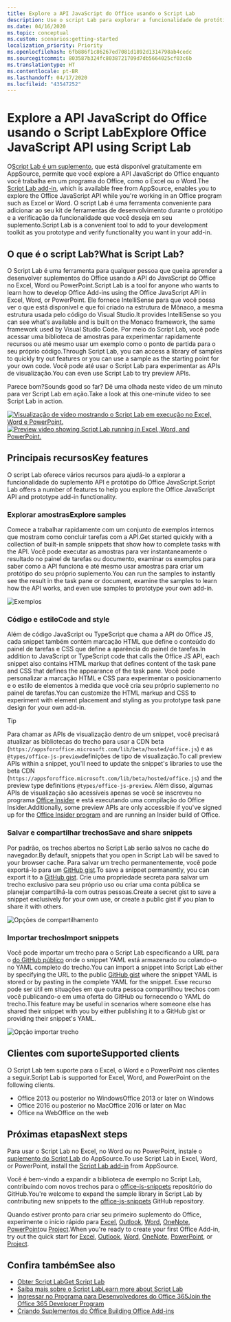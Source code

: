 ```yaml
---
title: Explore a API JavaScript do Office usando o Script Lab
description: Use o script Lab para explorar a funcionalidade de protótipo e a API do Office JS.
ms.date: 04/16/2020
ms.topic: conceptual
ms.custom: scenarios:getting-started
localization_priority: Priority
ms.openlocfilehash: 6fb886f1c86267ed7081d1892d1314798ab4cedc
ms.sourcegitcommit: 803587b324fc8038721709d7db5664025cf03c6b
ms.translationtype: HT
ms.contentlocale: pt-BR
ms.lasthandoff: 04/17/2020
ms.locfileid: "43547252"
---
```

# <a name="explore-office-javascript-api-using-script-lab"></a><span data-ttu-id="29285-103">Explore a API JavaScript do Office usando o Script Lab</span><span class="sxs-lookup"><span data-stu-id="29285-103">Explore Office JavaScript API using Script Lab</span></span>

<span data-ttu-id="29285-104">O[Script Lab é um suplemento](https://appsource.microsoft.com/product/office/WA104380862), que está disponível gratuitamente em AppSource, permite que você explore a API JavaScript do Office enquanto você trabalha em um programa do Office, como o Excel ou o Word.</span><span class="sxs-lookup"><span data-stu-id="29285-104">The [Script Lab add-in](https://appsource.microsoft.com/product/office/WA104380862), which is available free from AppSource, enables you to explore the Office JavaScript API while you're working in an Office program such as Excel or Word.</span></span> <span data-ttu-id="29285-105">O script Lab é uma ferramenta conveniente para adicionar ao seu kit de ferramentas de desenvolvimento durante o protótipo e a verificação da funcionalidade que você deseja em seu suplemento.</span><span class="sxs-lookup"><span data-stu-id="29285-105">Script Lab is a convenient tool to add to your development toolkit as you prototype and verify functionality you want in your add-in.</span></span>

## <a name="what-is-script-lab"></a><span data-ttu-id="29285-106">O que é o script Lab?</span><span class="sxs-lookup"><span data-stu-id="29285-106">What is Script Lab?</span></span>

<span data-ttu-id="29285-107">O Script Lab é uma ferramenta para qualquer pessoa que queira aprender a desenvolver suplementos do Office usando a API do JavaScript do Office no Excel, Word ou PowerPoint.</span><span class="sxs-lookup"><span data-stu-id="29285-107">Script Lab is a tool for anyone who wants to learn how to develop Office Add-ins using the Office JavaScript API in Excel, Word, or PowerPoint.</span></span> <span data-ttu-id="29285-108">Ele fornece IntelliSense para que você possa ver o que está disponível e que foi criado na estrutura de Mônaco, a mesma estrutura usada pelo código do Visual Studio.</span><span class="sxs-lookup"><span data-stu-id="29285-108">It provides IntelliSense so you can see what's available and is built on the Monaco framework, the same framework used by Visual Studio Code.</span></span> <span data-ttu-id="29285-109">Por meio do Script Lab, você pode acessar uma biblioteca de amostras para experimentar rapidamente recursos ou até mesmo usar um exemplo como o ponto de partida para o seu próprio código.</span><span class="sxs-lookup"><span data-stu-id="29285-109">Through Script Lab, you can access a library of samples to quickly try out features or you can use a sample as the starting point for your own code.</span></span> <span data-ttu-id="29285-110">Você pode até usar o Script Lab para experimentar as APIs de visualização.</span><span class="sxs-lookup"><span data-stu-id="29285-110">You can even use Script Lab to try preview APIs.</span></span>

<span data-ttu-id="29285-111">Parece bom?</span><span class="sxs-lookup"><span data-stu-id="29285-111">Sounds good so far?</span></span> <span data-ttu-id="29285-112">Dê uma olhada neste vídeo de um minuto para ver Script Lab em ação.</span><span class="sxs-lookup"><span data-stu-id="29285-112">Take a look at this one-minute video to see Script Lab in action.</span></span>

<span data-ttu-id="29285-113">[![Visualização de vídeo mostrando o Script Lab em execução no Excel, Word e PowerPoint.](../images/screenshot-wide-youtube.png 'Visualização de vídeo do Script Lab')](https://aka.ms/scriptlabvideo)</span><span class="sxs-lookup"><span data-stu-id="29285-113">[![Preview video showing Script Lab running in Excel, Word, and PowerPoint.](../images/screenshot-wide-youtube.png 'Script Lab preview video')](https://aka.ms/scriptlabvideo)</span></span>

## <a name="key-features"></a><span data-ttu-id="29285-114">Principais recursos</span><span class="sxs-lookup"><span data-stu-id="29285-114">Key features</span></span>

<span data-ttu-id="29285-115">O script Lab oferece vários recursos para ajudá-lo a explorar a funcionalidade do suplemento API e protótipo do Office JavaScript.</span><span class="sxs-lookup"><span data-stu-id="29285-115">Script Lab offers a number of features to help you explore the Office JavaScript API and prototype add-in functionality.</span></span>

### <a name="explore-samples"></a><span data-ttu-id="29285-116">Explorar amostras</span><span class="sxs-lookup"><span data-stu-id="29285-116">Explore samples</span></span>

<span data-ttu-id="29285-117">Comece a trabalhar rapidamente com um conjunto de exemplos internos que mostram como concluir tarefas com a API.</span><span class="sxs-lookup"><span data-stu-id="29285-117">Get started quickly with a collection of built-in sample snippets that show how to complete tasks with the API.</span></span> <span data-ttu-id="29285-118">Você pode executar as amostras para ver instantaneamente o resultado no painel de tarefas ou documento, examinar os exemplos para saber como a API funciona e até mesmo usar amostras para criar um protótipo do seu próprio suplemento.</span><span class="sxs-lookup"><span data-stu-id="29285-118">You can run the samples to instantly see the result in the task pane or document, examine the samples to learn how the API works, and even use samples to prototype your own add-in.</span></span>

![Exemplos](../images/script-lab-samples.jpg)

### <a name="code-and-style"></a><span data-ttu-id="29285-120">Código e estilo</span><span class="sxs-lookup"><span data-stu-id="29285-120">Code and style</span></span>

<span data-ttu-id="29285-121">Além de código JavaScript ou TypeScript que chama a API do Office JS, cada snippet também contém marcação HTML que define o conteúdo do painel de tarefas e CSS que define a aparência do painel de tarefas.</span><span class="sxs-lookup"><span data-stu-id="29285-121">In addition to JavaScript or TypeScript code that calls the Office JS API, each snippet also contains HTML markup that defines content of the task pane and CSS that defines the appearance of the task pane.</span></span> <span data-ttu-id="29285-122">Você pode personalizar a marcação HTML e CSS para experimentar o posicionamento e o estilo de elementos à medida que você cria seu próprio suplemento no painel de tarefas.</span><span class="sxs-lookup"><span data-stu-id="29285-122">You can customize the HTML markup and CSS to experiment with element placement and styling as you prototype task pane design for your own add-in.</span></span>

> [!TIP]
> <span data-ttu-id="29285-123">Para chamar as APIs de visualização dentro de um snippet, você precisará atualizar as bibliotecas do trecho para usar a CDN beta (`https://appsforoffice.microsoft.com/lib/beta/hosted/office.js`) e as `@types/office-js-preview`definições de tipo de visualização.</span><span class="sxs-lookup"><span data-stu-id="29285-123">To call preview APIs within a snippet, you'll need to update the snippet's libraries to use the beta CDN (`https://appsforoffice.microsoft.com/lib/beta/hosted/office.js`) and the preview type definitions `@types/office-js-preview`.</span></span> <span data-ttu-id="29285-124">Além disso, algumas APIs de visualização são acessíveis apenas se você se inscreveu no programa [Office Insider](https://insider.office.com) e está executando uma compilação do Office Insider.</span><span class="sxs-lookup"><span data-stu-id="29285-124">Additionally, some preview APIs are only accessible if you've signed up for the [Office Insider program](https://insider.office.com) and are running an Insider build of Office.</span></span>

### <a name="save-and-share-snippets"></a><span data-ttu-id="29285-125">Salvar e compartilhar trechos</span><span class="sxs-lookup"><span data-stu-id="29285-125">Save and share snippets</span></span>

<span data-ttu-id="29285-126">Por padrão, os trechos abertos no Script Lab serão salvos no cache do navegador.</span><span class="sxs-lookup"><span data-stu-id="29285-126">By default, snippets that you open in Script Lab will be saved to your browser cache.</span></span> <span data-ttu-id="29285-127">Para salvar um trecho permanentemente, você pode exportá-lo para um [GitHub gist](https://gist.github.com).</span><span class="sxs-lookup"><span data-stu-id="29285-127">To save a snippet permanently, you can export it to a [GitHub gist](https://gist.github.com).</span></span> <span data-ttu-id="29285-128">Crie uma propriedade secreta para salvar um trecho exclusivo para seu próprio uso ou criar uma conta pública se planejar compartilhá-la com outras pessoas.</span><span class="sxs-lookup"><span data-stu-id="29285-128">Create a secret gist to save a snippet exclusively for your own use, or create a public gist if you plan to share it with others.</span></span>

![Opções de compartilhamento](../images/script-lab-share.jpg)

### <a name="import-snippets"></a><span data-ttu-id="29285-130">Importar trechos</span><span class="sxs-lookup"><span data-stu-id="29285-130">Import snippets</span></span>

<span data-ttu-id="29285-131">Você pode importar um trecho para o Script Lab especificando a URL para o [do GitHub público](https://gist.github.com) onde o snippet YAML está armazenado ou colando-o no YAML completo do trecho.</span><span class="sxs-lookup"><span data-stu-id="29285-131">You can import a snippet into Script Lab either by specifying the URL to the public [GitHub gist](https://gist.github.com) where the snippet YAML is stored or by pasting in the complete YAML for the snippet.</span></span> <span data-ttu-id="29285-132">Esse recurso pode ser útil em situações em que outra pessoa compartilhou trechos com você publicando-o em uma oferta do GitHub ou fornecendo o YAML do trecho.</span><span class="sxs-lookup"><span data-stu-id="29285-132">This feature may be useful in scenarios where someone else has shared their snippet with you by either publishing it to a GitHub gist or providing their snippet's YAML.</span></span>

![Opção importar trecho](../images/script-lab-import-snippet.jpg)

## <a name="supported-clients"></a><span data-ttu-id="29285-134">Clientes com suporte</span><span class="sxs-lookup"><span data-stu-id="29285-134">Supported clients</span></span>

<span data-ttu-id="29285-135">O Script Lab tem suporte para o Excel, o Word e o PowerPoint nos clientes a seguir.</span><span class="sxs-lookup"><span data-stu-id="29285-135">Script Lab is supported for Excel, Word, and PowerPoint on the following clients.</span></span>

- <span data-ttu-id="29285-136">Office 2013 ou posterior no Windows</span><span class="sxs-lookup"><span data-stu-id="29285-136">Office 2013 or later on Windows</span></span>
- <span data-ttu-id="29285-137">Office 2016 ou posterior no Mac</span><span class="sxs-lookup"><span data-stu-id="29285-137">Office 2016 or later on Mac</span></span>
- <span data-ttu-id="29285-138">Office na Web</span><span class="sxs-lookup"><span data-stu-id="29285-138">Office on the web</span></span>

## <a name="next-steps"></a><span data-ttu-id="29285-139">Próximas etapas</span><span class="sxs-lookup"><span data-stu-id="29285-139">Next steps</span></span>

<span data-ttu-id="29285-140">Para usar o Script Lab no Excel, no Word ou no PowerPoint, instale o [suplemento do Script Lab](https://appsource.microsoft.com/product/office/WA104380862) do AppSource.</span><span class="sxs-lookup"><span data-stu-id="29285-140">To use Script Lab in Excel, Word, or PowerPoint, install the [Script Lab add-in](https://appsource.microsoft.com/product/office/WA104380862) from AppSource.</span></span> 

<span data-ttu-id="29285-141">Você é bem-vindo a expandir a biblioteca de exemplo no Script Lab, contribuindo com novos trechos para o [office-js-snippets](https://github.com/OfficeDev/office-js-snippets#office-js-snippets) repositório do GitHub.</span><span class="sxs-lookup"><span data-stu-id="29285-141">You're welcome to expand the sample library in Script Lab by contributing new snippets to the [office-js-snippets](https://github.com/OfficeDev/office-js-snippets#office-js-snippets) GitHub repository.</span></span>

<span data-ttu-id="29285-142">Quando estiver pronto para criar seu primeiro suplemento do Office, experimente o início rápido para [Excel](../quickstarts/excel-quickstart-jquery.md), [Outlook](../quickstarts/outlook-quickstart.md), [Word](../quickstarts/word-quickstart.md), [OneNote](../quickstarts/onenote-quickstart.md), [PowerPoint](../quickstarts/powerpoint-quickstart.md)ou [Project](../quickstarts/project-quickstart.md).</span><span class="sxs-lookup"><span data-stu-id="29285-142">When you're ready to create your first Office Add-in, try out the quick start for [Excel](../quickstarts/excel-quickstart-jquery.md), [Outlook](../quickstarts/outlook-quickstart.md), [Word](../quickstarts/word-quickstart.md), [OneNote](../quickstarts/onenote-quickstart.md), [PowerPoint](../quickstarts/powerpoint-quickstart.md), or [Project](../quickstarts/project-quickstart.md).</span></span>

## <a name="see-also"></a><span data-ttu-id="29285-143">Confira também</span><span class="sxs-lookup"><span data-stu-id="29285-143">See also</span></span>

- [<span data-ttu-id="29285-144">Obter Script Lab</span><span class="sxs-lookup"><span data-stu-id="29285-144">Get Script Lab</span></span>](https://appsource.microsoft.com/product/office/WA104380862)
- [<span data-ttu-id="29285-145">Saiba mais sobre o Script Lab</span><span class="sxs-lookup"><span data-stu-id="29285-145">Learn more about Script Lab</span></span>](https://github.com/OfficeDev/script-lab#script-lab-a-microsoft-garage-project)
- [<span data-ttu-id="29285-146">Ingressar no Programa para Desenvolvedores do Office 365</span><span class="sxs-lookup"><span data-stu-id="29285-146">Join the Office 365 Developer Program</span></span>](https://developer.microsoft.com/office/dev-program)
- [<span data-ttu-id="29285-147">Criando Suplementos do Office </span><span class="sxs-lookup"><span data-stu-id="29285-147">Building Office Add-ins</span></span>](../overview/office-add-ins-fundamentals.md)
